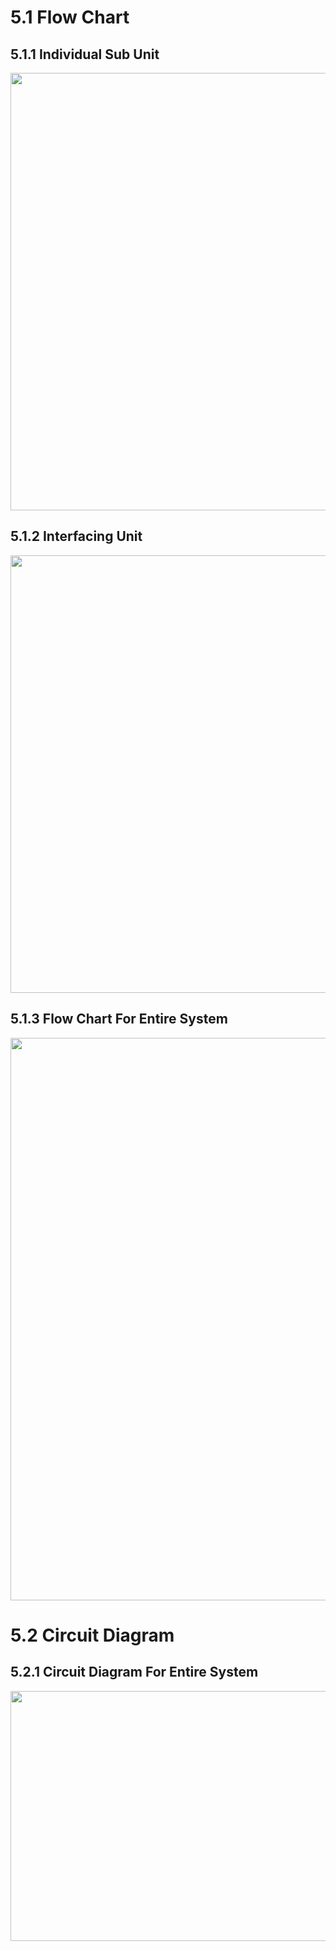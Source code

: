 # 5.1 Flow Chart

## 5.1.1 Individual Sub Unit

<img src="https://user-images.githubusercontent.com/105427987/185801279-9cad6312-633b-47cf-8eb3-821d176d85c5.png" height= 700 width= 700>

## 5.1.2 Interfacing Unit

<img src="https://user-images.githubusercontent.com/105427987/185801451-9bde93b4-e98c-4073-affc-304da866f1c2.png" height= 700 width=700>

## 5.1.3 Flow Chart For Entire System

<img src="https://user-images.githubusercontent.com/105427987/185801530-ca0f9c9b-7fe5-419a-b61b-839f53b2eb1c.png" height= 900 width= 700>

# 5.2 Circuit Diagram

## 5.2.1 Circuit Diagram For Entire System

<img src="https://user-images.githubusercontent.com/105427689/185894451-5de680cc-61db-42c3-8949-721427cc23cf.png" height= 400 width= 900>

